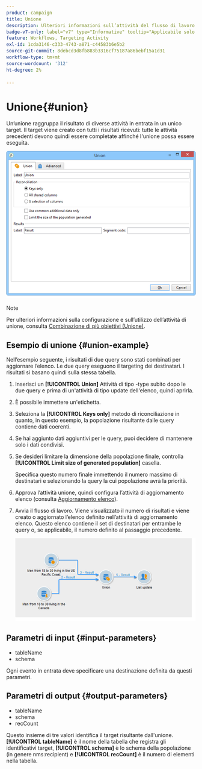 ```yaml
---
product: campaign
title: Unione
description: Ulteriori informazioni sull’attività del flusso di lavoro dell’Unione
badge-v7-only: label="v7" type="Informative" tooltip="Applicabile solo a Campaign Classic v7"
feature: Workflows, Targeting Activity
exl-id: 1cda3146-c333-4743-a871-c44583b6e5b2
source-git-commit: 8debcd3d8fb883b3316cf75187a86bebf15a1d31
workflow-type: tm+mt
source-wordcount: '312'
ht-degree: 2%

---
```


# Unione{#union}



Un’unione raggruppa il risultato di diverse attività in entrata in un unico target. Il target viene creato con tutti i risultati ricevuti: tutte le attività precedenti devono quindi essere completate affinché l&#39;unione possa essere eseguita.

![](assets/s_user_segmentation_union.png)

>[!NOTE]
>
>Per ulteriori informazioni sulla configurazione e sull’utilizzo dell’attività di unione, consulta [Combinazione di più obiettivi (Unione)](targeting-data.md#combining-several-targets--union-).

## Esempio di unione {#union-example}

Nell’esempio seguente, i risultati di due query sono stati combinati per aggiornare l’elenco. Le due query eseguono il targeting dei destinatari. I risultati si basano quindi sulla stessa tabella.

1. Inserisci un **[!UICONTROL Union]** Attività di tipo -type subito dopo le due query e prima di un&#39;attività di tipo update dell&#39;elenco, quindi aprirla.
1. È possibile immettere un&#39;etichetta.
1. Seleziona la **[!UICONTROL Keys only]** metodo di riconciliazione in quanto, in questo esempio, la popolazione risultante dalle query contiene dati coerenti.
1. Se hai aggiunto dati aggiuntivi per le query, puoi decidere di mantenere solo i dati condivisi.
1. Se desideri limitare la dimensione della popolazione finale, controlla **[!UICONTROL Limit size of generated population]** casella.

   Specifica questo numero finale immettendo il numero massimo di destinatari e selezionando la query la cui popolazione avrà la priorità.

1. Approva l’attività unione, quindi configura l’attività di aggiornamento elenco (consulta [Aggiornamento elenco](list-update.md)).
1. Avvia il flusso di lavoro. Viene visualizzato il numero di risultati e viene creato o aggiornato l’elenco definito nell’attività di aggiornamento elenco. Questo elenco contiene il set di destinatari per entrambe le query o, se applicabile, il numero definito al passaggio precedente.

   ![](assets/union_example.png)

## Parametri di input {#input-parameters}

* tableName
* schema

Ogni evento in entrata deve specificare una destinazione definita da questi parametri.

## Parametri di output {#output-parameters}

* tableName
* schema
* recCount

Questo insieme di tre valori identifica il target risultante dall&#39;unione. **[!UICONTROL tableName]** è il nome della tabella che registra gli identificativi target, **[!UICONTROL schema]** è lo schema della popolazione (in genere nms:recipient) e **[!UICONTROL recCount]** è il numero di elementi nella tabella.
